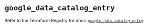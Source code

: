 # `google_data_catalog_entry`

Refer to the Terraform Registry for docs: [`google_data_catalog_entry`](https://registry.terraform.io/providers/hashicorp/google/6.35.0/docs/resources/data_catalog_entry).

